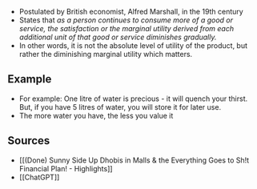- Postulated by British economist, Alfred Marshall, in the 19th century
- States that _as a person continues to consume more of a good or service, the satisfaction or the marginal utility derived from each additional unit of that good or service diminishes gradually._
- In other words, it is not the absolute level of utility of the product, but rather the diminishing marginal utility which matters.

## Example
- For example: One litre of water is precious - it will quench your thirst. But, if you have 5 litres of water, you will store it for later use.
- The more water you have, the less you value it

## Sources
- [[(Done) Sunny Side Up Dhobis in Malls & the Everything Goes to Sh!t Financial Plan! - Highlights]]
- [[ChatGPT]]